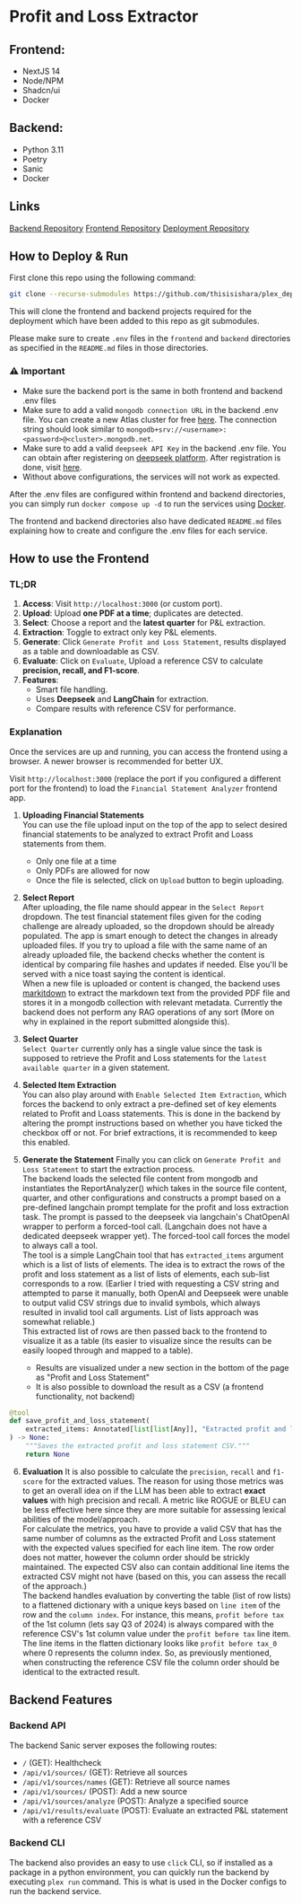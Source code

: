 # Profit and Loss Extractor
## Frontend:
- NextJS 14
- Node/NPM
- Shadcn/ui
- Docker

## Backend:
- Python 3.11
- Poetry
- Sanic
- Docker

## Links
[Backend Repository](https://github.com/thisisishara/plex_backend)
[Frontend Repository](https://github.com/thisisishara/plex_frontend)
[Deployment Repository](https://github.com/thisisishara/plex_deployment)

## How to Deploy & Run
First clone this repo using the following command: 
```bash
git clone --recurse-submodules https://github.com/thisisishara/plex_deployment.git
```
This will clone the frontend and backend projects required for the deployment which have been added to this repo as git submodules.

Please make sure to create `.env` files in the `frontend` and `backend` directories as specified in the `README.md` files in those directories.

### ⚠️ Important
- Make sure the backend port is the same in both frontend and backend .env files
- Make sure to add a valid `mongodb connection URL` in the backend .env file. You can create a new Atlas cluster for free [here](https://www.mongodb.com/cloud/atlas/register). The connection string should look similar to `mongodb+srv://<username>:<password>@<cluster>.mongodb.net`.
- Make sure to add a valid `deepseek API Key` in the backend .env file. You can obtain after registering on [deepseek platform](https://platform.deepseek.com/sign_in). After registration is done, visit [here](https://platform.deepseek.com/api_keys).
- Without above configurations, the services will not work as expected.

After the .env files are configured within frontend and backend directories, you can simply run `docker compose up -d` to run the services using [Docker](https://docs.docker.com/engine/).

The frontend and backend directories also have dedicated `README.md` files explaining how to create and configure the .env files for each service.

## How to use the Frontend
### TL;DR
1. **Access**: Visit `http://localhost:3000` (or custom port).
2. **Upload**: Upload **one PDF at a time**; duplicates are detected.
3. **Select**: Choose a report and the **latest quarter** for P&L extraction.
4. **Extraction**: Toggle to extract only key P&L elements.
5. **Generate**: Click `Generate Profit and Loss Statement`, results displayed as a table and downloadable as CSV.
6. **Evaluate**: Click on `Evaluate`, Upload a reference CSV to calculate **precision, recall, and F1-score**.
7. **Features**:
   - Smart file handling.
   - Uses **Deepseek** and **LangChain** for extraction.
   - Compare results with reference CSV for performance.

### Explanation
Once the services are up and running, you can access the frontend using a browser. A newer browser is recommended for better UX.

Visit `http://localhost:3000` (replace the port if you configured a different port for the frontend) to load the `Financial Statement Analyzer` frontend app.

1. **Uploading Financial Statements**  
You can use the file upload input on the top of the app to select desired financial statements to be analyzed to extract Profit and Loass statements from them.
    - Only one file at a time
    - Only PDFs are allowed for now
    - Once the file is selected, click on `Upload` button to begin uploading.
2. **Select Report**  
After uploading, the file name should appear in the `Select Report` dropdown. The test financial statement files given for the coding challenge are already uploaded, so the dropdown should be already populated. The app is smart enough to detect the changes in already uploaded files. If you try to upload a file with the same name of an already uploaded file, the backend checks whether the content is identical by comparing file hashes and updates if needed. Else you'll be served with a nice toast saying the content is identical.  
When a new file is uploaded or content is changed, the backend uses [markitdown](https://github.com/microsoft/markitdown) to extract the markdown text from the provided PDF file and stores it in a mongodb collection with relevant metadata. Currently the backend does not perform any RAG operations of any sort (More on why in explained in the report submitted alongside this).

3. **Select Quarter**  
`Select Quarter` currently only has a single value since the task is supposed to retrieve the Profit and Loss statements for the `latest available quarter` in a given statement.

4. **Selected Item Extraction**  
You can also play around with `Enable Selected Item Extraction`, which forces the backend to only extract a pre-defined set of key elements related to Profit and Loass statements. This is done in the backend by altering the prompt instructions based on whether you have ticked the checkbox off or not. For brief extractions, it is recommended to keep this enabled.

5. **Generate the Statement** 
Finally you can click on `Generate Profit and Loss Statement` to start the extraction process.  
The backend loads the selected file content from mongodb and instantiates the ReportAnalyzer() which takes in the source file content, quarter, and other configurations and constructs a prompt based on a pre-defined langchain prompt template for the profit and loss extraction task. The prompt is passed to the deepseek via langchain's ChatOpenAI wrapper to perform a forced-tool call. (Langchain does not have a dedicated deepseek wrapper yet). The forced-tool call forces the model to always call a tool.   
The tool is a simple LangChain tool that has `extracted_items` argument which is a list of lists of elements. The idea is to extract the rows of the profit and loss statement as a list of lists of elements, each sub-list corresponds to a row. (Earlier I tried with requesting a CSV string and attempted to parse it manually, both OpenAI and Deepseek were unable to output valid CSV strings due to invalid symbols, which always resulted in invalid tool call arguments. List of lists approach was somewhat reliable.)  
This extracted list of rows are then passed back to the frontend to visualize it as a table (its easier to visualize since the results can be easily looped through and mapped to a table).   
    - Results are visualized under a new section in the bottom of the page as "Profit and Loss Statement"
    - It is also possible to download the result as a CSV (a frontend functionality, not backend)  

```python
@tool
def save_profit_and_loss_statement(
    extracted_items: Annotated[list[list[Any]], "Extracted profit and loss statement items for the requested quarter."],
) -> None:
    """Saves the extracted profit and loss statement CSV."""
    return None
```

6. **Evaluation**
It is also possible to calculate the `precision`, `recall` and `f1-score` for the extracted values. The reason for using those metrics was to get an overall idea on if the LLM has been able to extract **exact values** with high precision and recall. A metric like ROGUE or BLEU can be less effective here since they are more suitable for assessing lexical abilities of the model/approach.  
For calculate the metrics, you have to provide a valid CSV that has the same number of columns as the extracted Profit and Loss statement with the expected values specified for each line item. The row order does not matter, however the column order should be strickly maintained. The expected CSV also can contain additional line items the extracted CSV might not have (based on this, you can assess the recall of the approach.)  
The backend handles evaluation by converting the table (list of row lists) to a flattened dictionary with a unique keys based on `line item` of the row and the `column index`. For instance, this means, `profit before tax` of the 1st column (lets say Q3 of 2024) is always compared with the reference CSV's 1st column value under the `profit before tax` line item. The line items in the flatten dictionary looks like `profit before tax_0` where 0 represents the column index. So, as previously mentioned, when constructing the reference CSV file the column order should be identical to the extracted result.

## Backend Features
### Backend API
The backend Sanic server exposes the following routes:
- `/` (GET): Healthcheck
- `/api/v1/sources/` (GET): Retrieve all sources
- `/api/v1/sources/names` (GET): Retrieve all source names
- `/api/v1/sources/` (POST): Add a new source
- `/api/v1/sources/analyze` (POST): Analyze a specified source
- `/api/v1/results/evaluate` (POST): Evaluate an extracted P&L statement with a reference CSV

### Backend CLI
The backend also provides an easy to use `click` CLI, so if installed as a package in a python environment, you can quickly run the backend by executing `plex run` command. This is what is used in the Docker configs to run the backend service.


